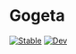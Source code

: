 # Gogeta

[![Stable](https://img.shields.io/badge/docs-stable-blue.svg)](https://gamma-opt.github.io/Gogeta.jl/stable/)
[![Dev](https://img.shields.io/badge/docs-dev-blue.svg)](https://gamma-opt.github.io/Gogeta.jl/dev/)

